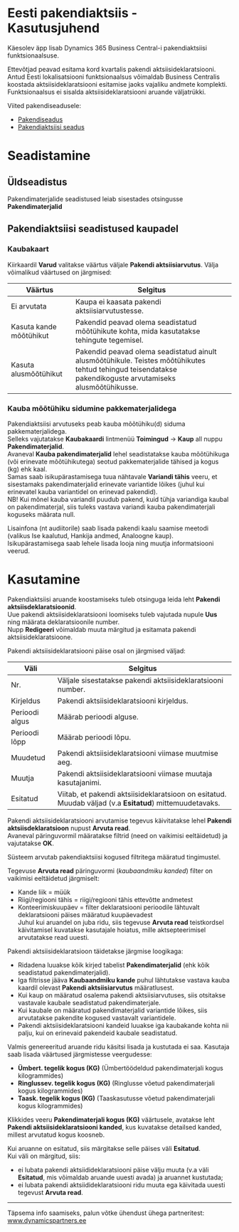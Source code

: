---
---
# Eesti pakendiaktsiis - Kasutusjuhend

Käesolev äpp lisab Dynamics 365 Business Central-i pakendiaktsiisi funktsionaalsuse.

Ettevõtjad peavad esitama kord kvartalis pakendi aktsiisideklaratsiooni. Antud Eesti lokalisatsiooni funktsionaalsus võimaldab Business Centralis koostada aktsiisideklaratsiooni esitamise jaoks vajaliku andmete komplekti. Funktsionaalsus ei sisalda aktsiisideklaratsiooni aruande väljatrükki.

Viited pakendiseadusele:
- <a href="https://www.riigiteataja.ee/akt/104042012006?leiaKehtiv" target="_blank">Pakendiseadus</a>
- <a href="https://www.riigiteataja.ee/akt/13074692?leiaKehtiv" target="_blank">Pakendiaktsiisi seadus</a>

# Seadistamine

## Üldseadistus

Pakendimaterjalide seadistused leiab sisestades otsingusse **Pakendimaterjalid**

## Pakendiaktsiisi seadistused kaupadel

### Kaubakaart

Kiirkaardil **Varud** valitakse väärtus väljale **Pakendi aktsiisiarvutus**. Välja võimalikud väärtused on järgmised:

**Väärtus** | **Selgitus**
-- | --
Ei arvutata | Kaupa ei kaasata pakendi aktsiisiarvutustesse.
Kasuta kande mõõtühikut | Pakendid peavad olema seadistatud mõõtühikute kohta, mida kasutatakse tehingute tegemisel.
Kasuta alusmõõtühikut | Pakendid peavad olema seadistatud ainult alusmõõtühikule. Teistes mõõtühikutes tehtud tehingud teisendatakse pakendikoguste arvutamiseks alusmõõtühikusse.

### Kauba mõõtühiku sidumine pakkematerjalidega

Pakendiaktsiisi arvutuseks peab kauba mõõtühiku(d) siduma pakkematerjalidega.  
Selleks vajutatakse **Kaubakaardi** lintmenüü **Toimingud** -> **Kaup** all nuppu **Pakendimaterjalid**.  
Avaneval **Kauba pakendimaterjalid** lehel seadistatakse kauba mõõtühikuga (või erinevate mõõtühikutega) seotud pakkematerjalide tähised ja kogus (kg) ehk kaal.  
Samas saab isikupärastamisega tuua nähtavale **Variandi tähis** veeru, et sisestamaks pakendimaterjalid erinevate variantide lõikes (juhul kui erinevatel kauba variantidel on erinevad pakendid).  
NB! Kui mõnel kauba variandil puudub pakend, kuid tühja variandiga kaubal on pakendimaterjal, siis tuleks vastava variandi kauba pakendimaterjali koguseks määrata null.

Lisainfona (nt audiitorile) saab lisada pakendi kaalu saamise meetodi (valikus Ise kaalutud, Hankija andmed, Analoogne kaup).  
Isikupärastamisega saab lehele lisada looja ning muutja informatsiooni veerud.  

# Kasutamine

Pakendiaktsiisi aruande koostamiseks tuleb otsinguga leida leht **Pakendi aktsiisdeklaratsioonid**.  
Uue pakendi aktsiisideklaratsiooni loomiseks tuleb vajutada nupule **Uus** ning määrata deklaratsioonile number.  
Nupp **Redigeeri** võimaldab muuta märgitud ja esitamata pakendi aktsiisideklaratsioone.  

Pakendi aktsiisideklaratsiooni päise osal on järgmised väljad:

**Väli** | **Selgitus**
-- | --
Nr. | Väljale sisestatakse pakendi aktsiisideklaratsiooni number.
Kirjeldus | Pakendi aktsiisideklaratsiooni kirjeldus.
Perioodi algus | Määrab perioodi alguse.
Perioodi lõpp | Määrab perioodi lõpu.
Muudetud | Pakendi aktsiisideklaratsiooni viimase muutmise aeg.
Muutja | Pakendi aktsiisideklaratsiooni viimase muutaja kasutajanimi.
Esitatud | Viitab, et pakendi aktsiisideklaratsioon on esitatud. Muudab väljad (v.a **Esitatud**) mittemuudetavaks.

Pakendi aktsiisideklaratsiooni arvutamise tegevus käivitatakse lehel **Pakendi aktsiisdeklaratsioon** nupust **Arvuta read**.  
Avaneval päringuvormil määratakse filtrid (need on vaikimisi eeltäidetud) ja vajutatakse **OK**.

Süsteem arvutab pakendiaktsiisi kogused filtritega määratud tingimustel.  

Tegevuse **Arvuta read** päringuvormi (_kaubaandmiku kanded_) filter on vaikimisi eeltäidetud järgmiselt:
-   Kande liik = müük
-   Riigi/regiooni tähis = riigi/regiooni tähis ettevõtte andmetest
-   Konteerimiskuupäev = filter deklaratsiooni perioodile lähtuvalt deklaratsiooni päises määratud kuupäevadest  
Juhul kui aruandel on juba ridu, siis tegevuse **Arvuta read** teistkordsel käivitamisel kuvatakse kasutajale hoiatus, mille aktsepteerimisel arvutatakse read uuesti.

Pakendi aktsiisideklaratsioon täidetakse järgmise loogikaga:  
-   Ridadena luuakse kõik kirjed tabelist **Pakendimaterjalid** (ehk kõik seadistatud pakendimaterjalid).
-   Iga filtrisse jääva **Kaubaandmiku kande** puhul lähtutakse vastava kauba kaardil olevast **Pakendi aktsiisiarvutus** määratlusest.
-   Kui kaup on määratud osalema pakendi aktsiisiarvutuses, siis otsitakse vastavale kaubale seadistatud pakendimaterjale.
  -   Kui kaubale on määratud pakendimaterjalid variantide lõikes, siis arvutatakse pakendite kogused vastavalt variantidele.
-   Pakendi aktsiisideklaratsiooni kandeid luuakse iga kaubakande kohta nii palju, kui on erinevaid pakendeid kaubale seadistatud.
  

Valmis genereeritud aruande ridu käsitsi lisada ja kustutada ei saa. Kasutaja saab lisada väärtused järgmistesse veergudesse:
-   **Ümbert. tegelik kogus (KG)** (Ümbertöödeldud pakendimaterjali kogus kilogrammides)
-   **Ringlussev. tegelik kogus (KG)** (Ringlusse võetud pakendimaterjali kogus kilogrammides)
-   **Taask. tegelik kogus (KG)** (Taaskasutusse võetud pakendimaterjali kogus kilogrammides)

Klikkides veeru **Pakendimaterjali kogus (KG)** väärtusele, avatakse leht **Pakendi aktsiisideklaratsiooni kanded**, kus kuvatakse detailsed kanded, millest arvutatud kogus koosneb.

Kui aruanne on esitatud, siis märgitakse selle päises väli **Esitatud**.  
Kui väli on märgitud, siis:
-   ei lubata pakendi aktsiidideklaratsiooni päise välju muuta (v.a väli **Esitatud**, mis võimaldab aruande uuesti avada) ja aruannet kustutada;
-   ei lubata pakendi aktsiidideklaratsiooni ridu muuta ega käivitada uuesti tegevust **Arvuta read**.

----------

Täpsema info saamiseks, palun võtke ühendust ühega partneritest:  
<a href="http://www.dynamicspartners.ee/" target="_blank">www.dynamicspartners.ee</a>
